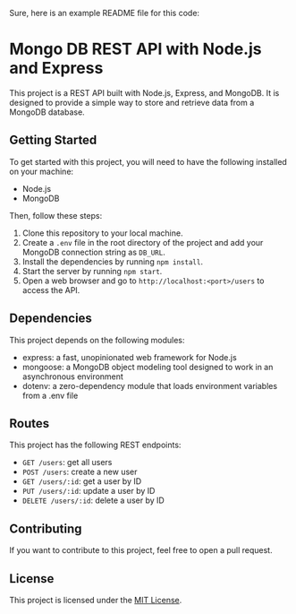 <div class="markdown prose w-full break-words dark:prose-invert light"><p>Sure, here is an example README file for this code:</p><h1>Mongo DB REST API with Node.js and Express</h1><p>This project is a REST API built with Node.js, Express, and MongoDB. It is designed to provide a simple way to store and retrieve data from a MongoDB database.</p><h2>Getting Started</h2><p>To get started with this project, you will need to have the following installed on your machine:</p><ul><li>Node.js</li><li>MongoDB</li></ul><p>Then, follow these steps:</p><ol><li>Clone this repository to your local machine.</li><li>Create a <code>.env</code> file in the root directory of the project and add your MongoDB connection string as <code>DB_URL</code>.</li><li>Install the dependencies by running <code>npm install</code>.</li><li>Start the server by running <code>npm start</code>.</li><li>Open a web browser and go to <code>http://localhost:&lt;port&gt;/users</code> to access the API.</li></ol><h2>Dependencies</h2><p>This project depends on the following modules:</p><ul><li>express: a fast, unopinionated web framework for Node.js</li><li>mongoose: a MongoDB object modeling tool designed to work in an asynchronous environment</li><li>dotenv: a zero-dependency module that loads environment variables from a .env file</li></ul><h2>Routes</h2><p>This project has the following REST endpoints:</p><ul><li><code>GET /users</code>: get all users</li><li><code>POST /users</code>: create a new user</li><li><code>GET /users/:id</code>: get a user by ID</li><li><code>PUT /users/:id</code>: update a user by ID</li><li><code>DELETE /users/:id</code>: delete a user by ID</li></ul><h2>Contributing</h2><p>If you want to contribute to this project, feel free to open a pull request.</p><h2>License</h2><p>This project is licensed under the <a href="https://opensource.org/licenses/MIT" target="_new">MIT License</a>.</p></div>

